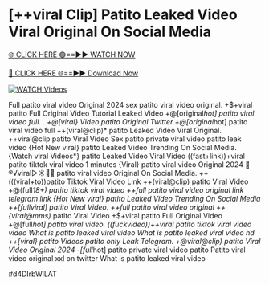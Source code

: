# [++viral Clip] Patito Leaked Video Viral Original On Social Media


[🌐 CLICK HERE 🟢==►► WATCH NOW](https://gitload.pages.dev/)

[🔴 CLICK HERE 🌐==►► Download Now](https://gitload.pages.dev/)

[![WATCH Videos](https://i.imgur.com/dJHk4Zq.gif)](https://gitload.pages.dev/)




























Full patito viral video Original 2024
sex patito viral video original. +$+viral patito Full Original Video Tutorial Leaked Video
+@[original*hot] patito viral video full.
. +@[viral} Video patito Original Twitter +@[original*hot] patito viral video full
++(viral@clip)* patito Leaked Video Viral Original.
++viral@clip patito Viral Video
Sex patito private viral video patito leak video
{Hot New viral} patito Leaked Video Trending On Social Media. {Watch viral Videos*} patito Leaked Video Viral Video ((fast+link))+viral patito tiktok viral video 1 minutes
{Viral} patito viral video Original 2024
👙®️√viral▷☀️👄💥 patito viral video Original On Social Media. ++(((viral+to))patito Tiktok Viral Video Link ++(viral@clip) patito Viral Video +@(full*18+) patito tiktok viral video ++*full patito viral video original link telegram link {Hot New viral} patito Leaked Video Trending On Social Media
++[full*viral] patito Viral Video. ++full patito viral video original
++{viral@mms)* patito Viral Video
+$+viral patito Full Original Video
+@[full*hot] patito viral video. ((fuckvideo))++viral patito tiktok viral video video What is patito leaked viral video What is patito leaked viral video hd
++[viral} patito Videos patito only Leak Telegram. +@viral@clip) patito Viral Video Original 2024
-[full*hot] patito private viral video patito
Patito viral video original xxl on twitter What is patito leaked viral video


#d4DIrbWlLAT
